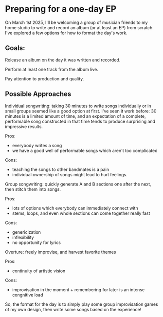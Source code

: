 # Preparing for a one-day EP

On March 1st 2025, I'll be welcoming a group of musician friends to my home studio to write and record an album (or at least an EP) from scratch. I've explored a few options for how to format the day's work.

## Goals:

Release an album on the day it was written and recorded.

Perform at least one track from the album live.

Pay attention to production and quality.

## Possible Approaches

Individual songwriting: taking 30 minutes to write songs individually or in small groups seemed like a good option at first. I've seen it work before: 30 minutes is a limited amount of time, and an expectation of a complete, performable song constructed in that time tends to produce surprising and impressive results.

Pros:

- everybody writes a song
- we have a good well of performable songs which aren't too complicated

Cons:

- teaching the songs to other bandmates is a pain
- individual ownership of songs might lead to hurt feelings.

Group songwriting: quickly generate A and B sections one after the next, then stitch them into songs.

Pros:

- lots of options which everybody can immediately connect with
- stems, loops, and even whole sections can come together really fast

Cons:

- genericization
- inflexibility
- no opportunity for lyrics

Overture: freely improvise, and harvest favorite themes

Pros:

- continuity of artistic vision

Cons:

- improvisation in the moment + remembering for later is an intense congnitive load

So, the format for the day is to simply play some group improvisation games of my own design, then write some songs based on the experience!

